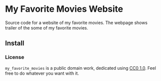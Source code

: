 # My Favorite Movies Website 
Source code for a website of my favorite movies. The webpage shows trailer of the some of my favorite movies. 

## Install 

### License

`my_favorite_movies` is a public domain work, dedicated using
[CC0 1.0](https://creativecommons.org/publicdomain/zero/1.0/). Feel free to do
whatever you want with it.
